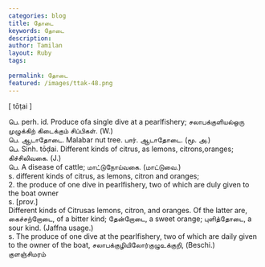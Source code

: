 ```yaml
---
categories: blog
title: தோடை
keywords: தோடை
description: 
author: Tamilan
layout: Ruby
tags: 
 
permalink: தோடை
featured: /images/ttak-48.png
---
```

  
[ tōṭai ]  
  
பெ. perh. id. Produce ofa single dive at a pearlfishery; சலாபக்குளியல்ஒரு முழுக்கிற் கிடைக்கும் சிப்பிகள். (W.)  
பெ. ஆடாதோடை. Malabar nut tree. பார். ஆடாதோடை. (மூ. அ.)  
பெ. Sinh. tōḍai. Different kinds of citrus, as lemons, citrons,oranges; கிச்சிலிவகை. (J.)  
பெ. A disease of cattle; மாட்டுநோய்வகை. (மாட்டுவை.)  
s. different kinds of citrus, as lemons, citron and oranges;  
2. the produce of one dive in pearlfishery, two of which are duly given to the boat owner  
s. [prov.]  
Different kinds of Citrusas lemons, citron, and oranges. Of the latter are, கைச்சற்றோடை, of a bitter kind; தேன்றோடை, a sweet orange; புளித்தோடை, a sour kind. (Jaffna usage.)  
s. The produce of one dive at the pearlfishery, two of which are daily given to the owner of the boat, சலாபக்குழியிலோர்குழுஉக்குறி, (Beschi.)  
குளஞ்சிமரம்